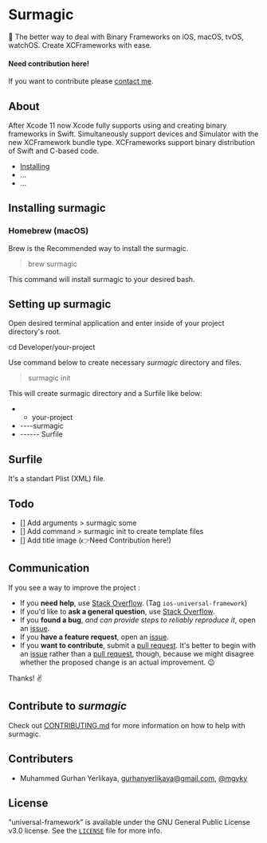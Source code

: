 # Surmagic

🚀 The better way to deal with Binary Frameworks on iOS, macOS, tvOS, watchOS. Create XCFrameworks with ease.

#### Need contribution here! 

If you want to contribute please [contact me](mailto:gurhanyerlikaya@gmail.com).

## About

After Xcode 11 now Xcode fully supports using and creating binary frameworks in Swift. Simultaneously support devices and Simulator with the new XCFramework bundle type. XCFrameworks support binary distribution of Swift and C-based code. 

- [Installing](#installing)
- ...
- ...

## Installing surmagic

### Homebrew (macOS)

Brew is the Recommended way to install the surmagic.

> brew surmagic

This command will install surmagic to your desired bash.

## Setting up surmagic

Open desired terminal application and enter inside of your project directory's root. 

cd Developer/your-project

Use command below to create necessary _surmagic_ directory and files.

> surmagic init

This will create surmagic directory and a Surfile like below:

- - your-project
- ----surmagic
- ------ Surfile

## Surfile

It's a standart Plist (XML) file.

## Todo

- [] Add arguments > surmagic some
- [] Add command > surmagic init to create template files
- [] Add title image (👉Need Contribution here!)

## Communication

If you see a way to improve the project :

- If you **need help**, use [Stack Overflow](https://stackoverflow.com/questions/tagged/ios-universal-framework). (Tag `ios-universal-framework`)
- If you'd like to **ask a general question**, use [Stack Overflow](https://stackoverflow.com/questions/tagged/ios-universal-framework).
- If you **found a bug**, _and can provide steps to reliably reproduce it_, open an [issue](https://github.com/gurhub/universal-framework/issues).
- If you **have a feature request**, open an [issue](https://github.com/gurhub/universal-framework/issues).
- If you **want to contribute**, submit a [pull request](https://github.com/gurhub/universal-framework/pulls). It's better to begin with an [issue](https://github.com/gurhub/universal-framework/issues) rather than a [pull request](https://github.com/gurhub/universal-framework/pulls), though, because we might disagree whether the proposed change is an actual improvement. :wink:

Thanks! :v:

## Contribute to _surmagic_

Check out [CONTRIBUTING.md](CONTRIBUTING.md) for more information on how to help with surmagic.

## Contributers

* Muhammed Gurhan Yerlikaya, [gurhanyerlikaya@gmail.com](mailto:gurhanyerlikaya@gmail.com), [@mgyky](https://twitter.com/mgyky)

## License

"universal-framework" is available under the GNU General Public License v3.0 license. See the [`LICENSE`](LICENSE) file for more info.
